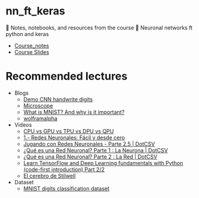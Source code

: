 # nn_ft_keras
📖 Notes, notebooks, and resources from the course 👾 Neuronal networks ft python and keras

* [Course_notes](https://github.com/ichcanziho/Deep_Learnining_Platzi/blob/master/1%20Curso%20de%20fundamentos%20de%20redes%20neuronales/README.MD)
* [Course Slides](https://github.com/DLesmes/nn_ft_keras/blob/main/slides_redes_neuronales_89023833-92a7-4f38-aa2a-776b5d940924.pdf)

# Recommended lectures

* Blogs
  * [Demo CNN handwrite digits](https://adamharley.com/nn_vis/cnn/3d.html)
  * [Microscope](https://microscope.openai.com/models)
  * [What is MNIST? And why is it important?](https://selectstar-ai.medium.com/what-is-mnist-and-why-is-it-important-e9a269edbad5)
  * [wolframalpha](https://www.wolframalpha.com/)
* Videos
  * [CPU vs GPU vs TPU vs DPU vs QPU](https://www.youtube.com/watch?v=r5NQecwZs1A)
  * [1.- Redes Neuronales: Fácil y desde cero](https://www.youtube.com/watch?v=jaEIv_E29sk&list=PLAnA8FVrBl8AWkZmbswwWiF8a_52dQ3JQ)
  * [Jugando con Redes Neuronales - Parte 2.5 | DotCSV](https://www.youtube.com/watch?v=FVozZVUNOOA&t=203s)
  * [¿Qué es una Red Neuronal? Parte 1 : La Neurona | DotCSV](https://www.youtube.com/watch?v=MRIv2IwFTPg&list=PL-Ogd76BhmcB9OjPucsnc2-piEE96jJDQ)
  * [¿Qué es una Red Neuronal? Parte 2 : La Red | DotCSV](https://www.youtube.com/watch?v=uwbHOpp9xkc&list=PL-Ogd76BhmcB9OjPucsnc2-piEE96jJDQ&index=3)
  * [Learn TensorFlow and Deep Learning fundamentals with Python (code-first introduction) Part 2/2](https://www.youtube.com/watch?v=ZUKz4125WNI)
  * [El cerebro de Stilwell](https://www.youtube.com/watch?v=rA5qnZUXcqo)
* Dataset
  * [MNIST digits classification dataset](https://keras.io/api/datasets/mnist/)

